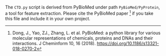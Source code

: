 The `CTD.py` script is derived from PyBioMed under path `PyBioMed/PyProtein`, a tool for feature extraction. Please cite the PyBioMed paper [^1] if you take this file and include it in your own project.

[^1]: Dong, J., Yao, ZJ., Zhang, L. et al. PyBioMed: a python library for various molecular representations of chemicals, proteins and DNAs and their interactions. J Cheminform 10, 16 (2018). https://doi.org/10.1186/s13321-018-0270-2